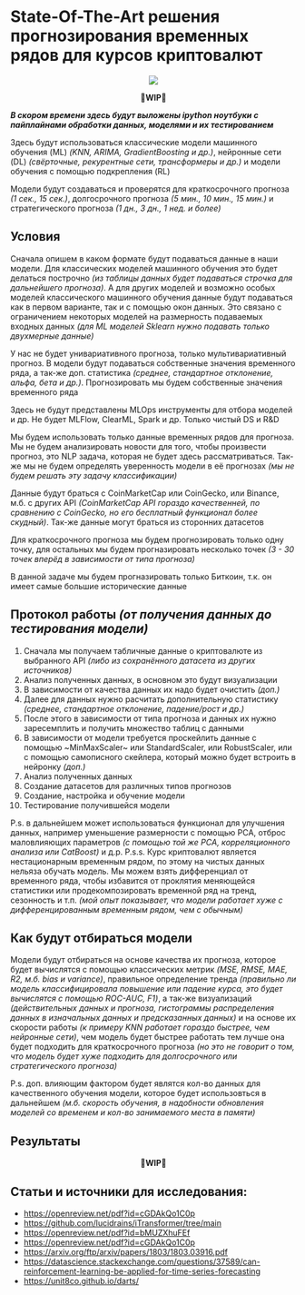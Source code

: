 # State-Of-The-Art решения прогнозирования временных рядов для курсов криптовалют

<p align="center">
 <img src="https://github.com/Omegon226/Cryptocurrency_Rate_Forecasting/assets/69383841/11c2f5bd-4462-413f-a0a5-76533e863f7b"/>
</p>

<p align="center">
  <b>
    🚧WIP🚧
  </b>
</p>

***В скором времени здесь будут выложены ipython ноутбуки с пайплайнами обработки данных, моделями и их тестированием***

Здесь будут использоваться классические модели машинного обучения (ML) *(KNN, ARIMA, GradientBoosting и др.)*, нейронные сети (DL) *(свёрточные, рекурентные сети, трансформеры и др.)* и модели обучения с помощью подкрепления (RL)

Модели будут создаваться и проверятся для краткосрочного прогноза *(1 сек., 15 сек.)*, долгосрочного прогноза *(5 мин., 10 мин., 15 мин.)* и стратегического прогноза *(1 дн., 3 дн., 1 нед. и более)*

## Условия

Сначала опишем в каком формате будут подаваться данные в наши модели. Для классических моделей машинного обучения это будет делаться построчно *(из таблицы данных будет подаваться строчка для дальнейшего прогноза)*. А для других моделей и возможно особых моделей классического машинного обучения данные будут подаваться как в первом варианте, так и с помощью окон данных. Это связано с ограничением некоторых моделей на размерность подаваемых входных данных *(для ML моделей Sklearn нужно подавать только двухмерные данные)*

У нас не будет унивариативного прогноза, только мультивариативный прогноз. В модели будут подаваться собственные значения временного ряда, а так-же доп. статистика *(среднее, стандартное отклонение, альфа, бета и др.)*. Прогнозировать мы будем собственные значения временного ряда

Здесь не будут представлены MLOps инструменты для отбора моделей и др. Не будет MLFlow, ClearML, Spark и др. Только чистый DS и R&D

Мы будем использовать только данные временных рядов для прогноза. Мы не будем анализировать новости для того, чтобы произвести прогноз, это NLP задача, которая не будет здесь рассматриваться. Так-же мы не будем определять уверенность модели в её прогнозах *(мы не будем решать эту задачу классификации)*

Данные будут браться с CoinMarketCap или CoinGecko, или Binance, м.б. с других API *(CoinMarketCap API гораздо качественней, по сравнению с CoinGecko, но его бесплатный функционал более скудный)*. Так-же данные могут браться из сторонних датасетов

Для краткосрочного прогноза мы будем прогнозировать только одну точку, для остальных мы будем прогназировать несколько точек *(3 - 30 точек вперёд в зависимости от типа прогноза)*

В данной задаче мы будем прогназировать только Биткоин, т.к. он имеет самые большие исторические данные

## Протокол работы *(от получения данных до тестирования модели)*

1) Сначала мы получаем табличные данные о криптовалюте из выбранного API *(либо из сохранённого датасета из других источников)*
2) Анализ полученных данных, в основном это будут визуализации
3) В зависимости от качества данных их надо будет очистить *(доп.)*
4) Далее для данных нужно расчитать дополнительную статистику *(среднее, стандартное отклонение, падение/рост и др.)*
5) После этого в зависимости от типа прогноза и данных их нужно заресемплить и получить множество таблиц с данными
6) В зависимости от модели требуется проскейлить данные с помощью ~MinMaxScaler~ или StandardScaler, или RobustScaler, или с помощью самописного скейлера, который можно будет встроить в нейронку *(доп.)*
7) Анализ полученных данных
8) Создание датасетов для различных типов прогнозов
9) Создание, настройка и обучение модели
10) Тестирование получившейся модели

P.s. в дальнейшем может использоваться функционал для улучшения данных, например уменьшение размерности с помощью PCA, отброс маловлияющих параметров *(с помощью той же PCA, корреляционного анализа или CatBoost)* и д.р.
P.s.s. Курс криптовалют является нестационарным временным рядом, по этому на чистых данных нельяза обучать модель. Мы можем взять дифференциал от временного ряда, чтобы избавится от проклятия меняющейся статистики или продекомпозировать временной ряд на тренд, сезонность и т.п. *(мой опыт показывает, что модели работает хуже с дифференцированным временным рядом, чем с обычным)*

## Как будут отбираться модели

Модели будут отбираться на основе качества их прогноза, которое будет вычислятся с помощью классических метрик *(MSE, RMSE, MAE, R2, м.б. bias и variance)*, правильное определение тренда *(правильно ли модель классифицировала повышение или падение курса, это будет вычислятся с помощью ROC-AUC, F1)*, а так-же визуализаций *(действительных данных и прогноза, гистограммы распределения данных в изначальных данных и предсказанных данных)* и на основе их скорости работы *(к примеру KNN работает гораздо быстрее, чем нейронные сети)*, чем модель будет быстрее работать тем лучше она будет подходить для краткосрочного прогноза *(но это не говорит о том, что модель будет хуже подходить для долгосрочного или стратегического прогноза)*

P.s. доп. влияющим фактором будет являтся кол-во данных для качественного обучения модели, которое будет использовться в дальнейшем *(м.б. скорость обучения, в надобности обновления моделей со временем и кол-во занимаемого места в памяти)*

## Результаты

<p align="center">
  <b>
    🚧WIP🚧
  </b>
</p>

## Статьи и источники для исследования:

- https://openreview.net/pdf?id=cGDAkQo1C0p
- https://github.com/lucidrains/iTransformer/tree/main
- https://openreview.net/pdf?id=bMUZXhuFEf
- https://openreview.net/pdf?id=cGDAkQo1C0p
- https://arxiv.org/ftp/arxiv/papers/1803/1803.03916.pdf
- https://datascience.stackexchange.com/questions/37589/can-reinforcement-learning-be-applied-for-time-series-forecasting
- https://unit8co.github.io/darts/
